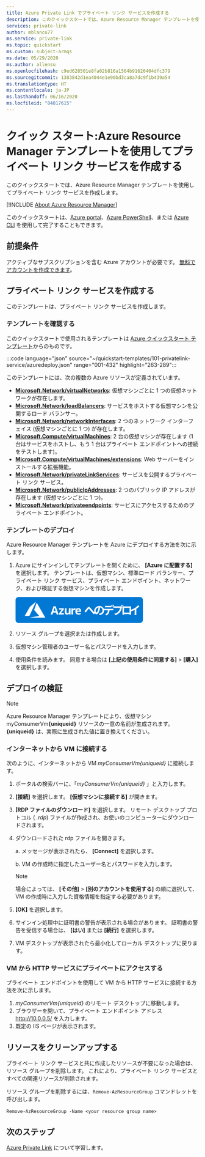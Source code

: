 ```yaml
---
title: Azure Private Link でプライベート リンク サービスを作成する
description: このクイックスタートでは、Azure Resource Manager テンプレートを使用してプライベート リンク サービスを作成します。
services: private-link
author: mblanco77
ms.service: private-link
ms.topic: quickstart
ms.custom: subject-armqs
ms.date: 05/29/2020
ms.author: allensu
ms.openlocfilehash: c9ed628501e8fa02b816a1564b91620404dfc379
ms.sourcegitcommit: 1383842d1ea4044e1e90bd3ca8a7dc9f1b439a54
ms.translationtype: HT
ms.contentlocale: ja-JP
ms.lasthandoff: 06/16/2020
ms.locfileid: "84817615"
---
```

# <a name="quickstart-create-a-private-link-service-by-using-an-azure-resource-manager-template"></a>クイック スタート:Azure Resource Manager テンプレートを使用してプライベート リンク サービスを作成する

このクイックスタートでは、Azure Resource Manager テンプレートを使用してプライベート リンク サービスを作成します。

[!INCLUDE [About Azure Resource Manager](../../includes/resource-manager-quickstart-introduction.md)]

このクイックスタートは、[Azure portal](create-private-link-service-portal.md)、[Azure PowerShell](create-private-link-service-powershell.md)、または [Azure CLI](create-private-link-service-cli.md) を使用して完了することもできます。

## <a name="prerequisite"></a>前提条件

アクティブなサブスクリプションを含む Azure アカウントが必要です。 [無料でアカウントを作成できます](https://azure.microsoft.com/free/?WT.mc_id=A261C142F)。

## <a name="create-a-private-link-service"></a>プライベート リンク サービスを作成する

このテンプレートは、プライベート リンク サービスを作成します。

### <a name="review-the-template"></a>テンプレートを確認する

このクイックスタートで使用されるテンプレートは [Azure クイックスタート テンプレート](https://azure.microsoft.com/resources/templates/)からのものです。

:::code language="json" source="~/quickstart-templates/101-privatelink-service/azuredeploy.json" range="001-432" highlight="263-289":::

このテンプレートには、次の複数の Azure リソースが定義されています。

- [**Microsoft.Network/virtualNetworks**](/azure/templates/microsoft.network/virtualnetworks): 仮想マシンごとに 1 つの仮想ネットワークが存在します。
- [**Microsoft.Network/loadBalancers**](/azure/templates/microsoft.network/loadBalancers): サービスをホストする仮想マシンを公開するロード バランサー。
- [**Microsoft.Network/networkInterfaces**](/azure/templates/microsoft.network/networkinterfaces): 2 つのネットワーク インターフェイス (仮想マシンごとに 1 つ) が存在します。
- [**Microsoft.Compute/virtualMachines**](/azure/templates/microsoft.compute/virtualmachines): 2 台の仮想マシンが存在します (1 台はサービスをホストし、もう 1 台はプライベート エンドポイントへの接続をテストします)。
- [**Microsoft.Compute/virtualMachines/extensions**](/azure/templates/Microsoft.Compute/virtualMachines/extensions): Web サーバーをインストールする拡張機能。
- [**Microsoft.Network/privateLinkServices**](/azure/templates/microsoft.network/privateLinkServices): サービスを公開するプライベート リンク サービス。
- [**Microsoft.Network/publicIpAddresses**](/azure/templates/microsoft.network/publicIpAddresses): 2 つのパブリック IP アドレスが存在します (仮想マシンごとに 1 つ)。
- [**Microsoft.Network/privateendpoints**](/azure/templates/microsoft.network/privateendpoints): サービスにアクセスするためのプライベート エンドポイント。

### <a name="deploy-the-template"></a>テンプレートのデプロイ

Azure Resource Manager テンプレートを Azure にデプロイする方法を次に示します。

1. Azure にサインインしてテンプレートを開くために、 **[Azure に配置する]** を選択します。 テンプレートは、仮想マシン、標準ロード バランサー、プライベート リンク サービス、プライベート エンドポイント、ネットワーク、および検証する仮想マシンを作成します。

   [![Azure へのデプロイ](../media/template-deployments/deploy-to-azure.svg)](https://portal.azure.com/#create/Microsoft.Template/uri/https%3A%2F%2Fraw.githubusercontent.com%2FAzure%2Fazure-quickstart-templates%2Fmaster%2F101-private-endpoint-sql%2Fazuredeploy.json)

2. リソース グループを選択または作成します。
3. 仮想マシン管理者のユーザー名とパスワードを入力します。
4. 使用条件を読みます。 同意する場合は **[上記の使用条件に同意する]**  >  **[購入]** を選択します。

## <a name="validate-the-deployment"></a>デプロイの検証

> [!NOTE]
> Azure Resource Manager テンプレートにより、仮想マシン myConsumerVm<b>{uniqueid}</b> リソースの一意の名前が生成されます。 **{uniqueid}** は、実際に生成された値に置き換えてください。

### <a name="connect-to-a-vm-from-the-internet"></a>インターネットから VM に接続する

次のように、インターネットから VM _myConsumerVm{uniqueid}_ に接続します。

1.  ポータルの検索バーに、「_myConsumerVm{uniqueid}_ 」と入力します。

2.  **[接続]** を選択します。 **[仮想マシンに接続する]** が開きます。

3.  **[RDP ファイルのダウンロード]** を選択します。 リモート デスクトップ プロトコル ( _.rdp_) ファイルが作成され、お使いのコンピューターにダウンロードされます。

4.  ダウンロードされた rdp ファイルを開きます。

    a. メッセージが表示されたら、 **[Connect]** を選択します。

    b. VM の作成時に指定したユーザー名とパスワードを入力します。
    
    > [!NOTE]
    > 場合によっては、 **[その他]**  >  **[別のアカウントを使用する]** の順に選択して、VM の作成時に入力した資格情報を指定する必要があります。

5.  **[OK]** を選択します。

6.  サインイン処理中に証明書の警告が表示される場合があります。 証明書の警告を受信する場合は、 **[はい]** または **[続行]** を選択します。

7.  VM デスクトップが表示されたら最小化してローカル デスクトップに戻ります。

### <a name="access-the-http-service-privately-from-the-vm"></a>VM から HTTP サービスにプライベートにアクセスする

プライベート エンドポイントを使用して VM から HTTP サービスに接続する方法を次に示します。

1.  _myConsumerVm{uniqueid}_ のリモート デスクトップに移動します。
2.  ブラウザーを開いて、プライベート エンドポイント アドレス http://10.0.0.5/ を入力します。
3.  既定の IIS ページが表示されます。

## <a name="clean-up-resources"></a>リソースをクリーンアップする

プライベート リンク サービスと共に作成したリソースが不要になった場合は、リソース グループを削除します。 これにより、プライベート リンク サービスとすべての関連リソースが削除されます。

リソース グループを削除するには、`Remove-AzResourceGroup` コマンドレットを呼び出します。

```azurepowershell-interactive
Remove-AzResourceGroup -Name <your resource group name>
```

## <a name="next-steps"></a>次のステップ

[Azure Private Link](private-link-overview.md) について学習します。
